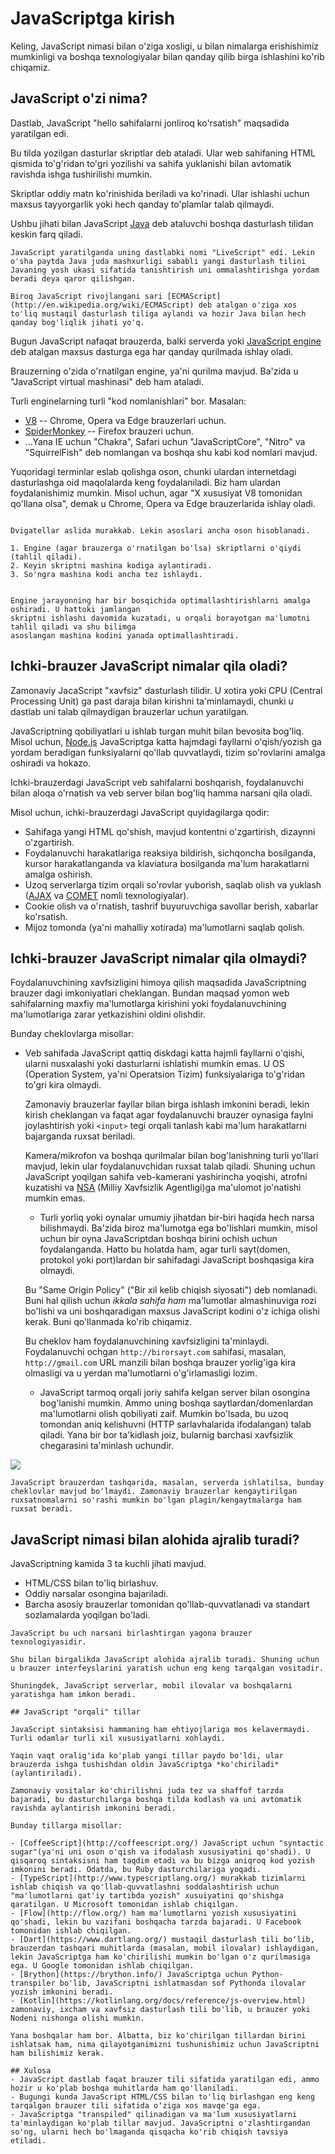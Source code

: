 # JavaScriptga kirish


Keling, JavaScript nimasi bilan o'ziga xosligi, u bilan nimalarga erishishimiz mumkinligi va boshqa texnologiyalar bilan qanday qilib birga ishlashini ko'rib chiqamiz.


## JavaScript o'zi nima?

Dastlab, JavaScript "hello sahifalarni jonliroq ko'rsatish" maqsadida yaratilgan edi.

Bu tilda yozilgan dasturlar skriptlar deb ataladi. Ular web sahifaning HTML qismida to'g'ridan to'gri yozilishi va sahifa yuklanishi bilan avtomatik ravishda ishga tushirilishi mumkin.

Skriptlar oddiy matn ko'rinishida beriladi va ko'rinadi. Ular ishlashi uchun maxsus tayyorgarlik yoki hech qanday to'plamlar talab qilmaydi.

Ushbu jihati bilan JavaScript [Java](https://en.wikipedia.org/wiki/Java_(programming_language)) deb ataluvchi boshqa dasturlash tilidan keskin farq qiladi.

```smart header="Nima uchun JavaScript deb nomlanadi?"
JavaScript yaratilganda uning dastlabki nomi "LiveScript" edi. Lekin o'sha paytda Java juda mashxurligi sababli yangi dasturlash tilini Javaning yosh ukasi sifatida tanishtirish uni ommalashtirishga yordam beradi deya qaror qilishgan.

Biroq JavaScript rivojlangani sari [ECMAScript](http://en.wikipedia.org/wiki/ECMAScript) deb atalgan o'ziga xos to'liq mustaqil dasturlash tiliga aylandi va hozir Java bilan hech qanday bog'liqlik jihati yo'q. 
```

Bugun JavaScript nafaqat brauzerda, balki serverda yoki [JavaScript engine](https://en.wikipedia.org/wiki/JavaScript_engine) deb atalgan maxsus dasturga ega har qanday qurilmada ishlay oladi. 

Brauzerning o'zida o'rnatilgan engine, ya'ni qurilma mavjud. Ba'zida u "JavaScript virtual mashinasi" deb ham ataladi.

Turli enginelarning turli "kod nomlanishlari" bor. Masalan:

- [V8](https://en.wikipedia.org/wiki/V8_(JavaScript_engine)) -- Chrome, Opera va Edge brauzerlari uchun.
- [SpiderMonkey](https://en.wikipedia.org/wiki/SpiderMonkey) -- Firefox brauzeri uchun.
- ...Yana IE uchun "Chakra", Safari uchun "JavaScriptCore", "Nitro" va "SquirrelFish" deb
nomlangan va boshqa shu kabi kod nomlari mavjud. 

Yuqoridagi terminlar eslab qolishga oson, chunki ulardan internetdagi dasturlashga oid maqolalarda keng foydalaniladi. Biz ham ulardan foydalanishimiz mumkin. Misol uchun, agar "X xususiyat V8 tomonidan qo'llana olsa", demak u Chrome, Opera va Edge brauzerlarida ishlay oladi.

```smart header="Dvigatellar qanday ishlaydi?"

Dvigatellar aslida murakkab. Lekin asoslari ancha oson hisoblanadi.

1. Engine (agar brauzerga o'rnatilgan bo'lsa) skriptlarni o'qiydi (tahlil qiladi).
2. Keyin skriptni mashina kodiga aylantiradi.
3. So'ngra mashina kodi ancha tez ishlaydi.


Engine jarayonning har bir bosqichida optimallashtirishlarni amalga oshiradi. U hattoki jamlangan 
skriptni ishlashi davomida kuzatadi, u orqali borayotgan ma'lumotni tahlil qiladi va shu bilimga
asoslangan mashina kodini yanada optimallashtiradi.
```

## Ichki-brauzer JavaScript nimalar qila oladi?

Zamonaviy JacaScript "xavfsiz" dasturlash tilidir. U xotira yoki CPU (Central Processing Unit) ga past daraja bilan kirishni ta'minlamaydi, chunki u dastlab uni talab qilmaydigan brauzerlar uchun yaratilgan. 

JavaScriptning qobiliyatlari u ishlab turgan muhit bilan bevosita bog'liq. Misol uchun, [Node.js](https://wikipedia.org/wiki/Node.js) JavaScriptga katta hajmdagi fayllarni o'qish/yozish ga yordam beradigan funksiyalarni qo'llab quvvatlaydi, tizim so'rovlarini amalga oshiradi va hokazo.

Ichki-brauzerdagi JavaScript veb sahifalarni boshqarish, foydalanuvchi bilan aloqa o'rnatish va veb 
server bilan bog'liq hamma narsani qila oladi.

Misol uchun, ichki-brauzerdagi JavaScript quyidagilarga qodir:

- Sahifaga yangi HTML qo'shish, mavjud kontentni o'zgartirish, dizaynni o'zgartirish.
- Foydalanuvchi harakatlariga reaksiya bildirish, sichqoncha bosilganda, kursor harakatlanganda va klaviatura bosilganda ma'lum harakatlarni amalga oshirish.
- Uzoq serverlarga tizim orqali so'rovlar yuborish, saqlab olish va yuklash ([AJAX](https://en.wikipedia.org/wiki/Ajax_(programming)) va [COMET](https://en.wikipedia.org/wiki/Comet_(programming)) nomli texnologiyalar).
- Cookie olish va o'rnatish, tashrif buyuruvchiga savollar berish, xabarlar ko'rsatish.
- Mijoz tomonda (ya'ni mahalliy xotirada) ma'lumotlarni saqlab qolish.

## Ichki-brauzer JavaScript nimalar qila olmaydi?

Foydalanuvchining xavfsizligini himoya qilish maqsadida JavaScriptning brauzer dagi imkoniyatlari cheklangan. Bundan maqsad yomon web sahifalarning maxfiy ma'lumotlarga kirishini yoki foydalanuvchining ma'lumotlariga zarar yetkazishini oldini olishdir.

Bunday cheklovlarga misollar:

- Veb sahifada JavaScript qattiq diskdagi katta hajmli fayllarni o'qishi, ularni nusxalashi 
 yoki dasturlarni ishlatishi mumkin emas. U OS (Operation System, ya'ni Operatsion Tizim) funksiyalariga to'g'ridan to'gri 
 kira olmaydi.

     Zamonaviy brauzerlar fayllar bilan birga ishlash imkonini beradi, lekin kirish cheklangan va faqat agar foydalanuvchi brauzer oynasiga faylni joylashtirish yoki `<input>` tegi orqali tanlash kabi ma'lum harakatlarni bajarganda ruxsat beriladi.

     Kamera/mikrofon va boshqa qurilmalar bilan bog'lanishning turli yo'llari mavjud, lekin ular foydalanuvchidan ruxsat talab qiladi. Shuning uchun JavaScript yoqilgan sahifa veb-kamerani yashirincha yoqishi, atrofni kuzatishi va [NSA](https://en.wikipedia.org/wiki/National_Security_Agency) (Milliy Xavfsizlik Agentligi)ga ma'ulomot jo'natishi mumkin emas.


     - Turli yorliq yoki oynalar umumiy jihatdan bir-biri haqida hech narsa bilishmaydi. Ba'zida biroz ma'lumotga ega bo'lishlari mumkin, misol uchun bir oyna JavaScriptdan boshqa birini ochish uchun foydalanganda. Hatto bu holatda ham, agar turli sayt(domen, protokol yoki port)lardan bir sahifadagi JavaScript boshqasiga kira olmaydi.

     Bu "Same Origin Policy" ("Bir xil kelib chiqish siyosati") deb nomlanadi. Buni hal qilish uchun *ikkala sahifa ham* ma'lumotlar almashinuviga rozi bo'lishi va uni boshqaradigan maxsus JavaScript kodini o'z ichiga olishi kerak. Buni qo'llanmada ko'rib chiqamiz.

     Bu cheklov ham foydalanuvchining xavfsizligini ta'minlaydi. Foydalanuvchi ochgan `http://birorsayt.com` sahifasi, masalan, `http://gmail.com` URL manzili bilan boshqa brauzer yorlig'iga kira olmasligi va u yerdan ma'lumotlarni o'g'irlamasligi lozim.
     
     - JavaScript tarmoq orqali joriy sahifa kelgan server bilan osongina bog'lanishi mumkin. Ammo uning boshqa saytlardan/domenlardan ma'lumotlarni olish qobiliyati zaif. Mumkin bo'lsada, bu uzoq tomondan aniq kelishuvni (HTTP sarlavhalarida ifodalangan) talab qiladi. Yana bir bor ta'kidlash joiz, bularnig barchasi xavfsizlik chegarasini ta'minlash uchundir.

![](limitations.svg)

    JavaScript brauzerdan tashqarida, masalan, serverda ishlatilsa, bunday cheklovlar mavjud bo'lmaydi. Zamonaviy brauzerlar kengaytirilgan ruxsatnomalarni so'rashi mumkin bo'lgan plagin/kengaytmalarga ham ruxsat beradi.
    
## JavaScript nimasi bilan alohida ajralib turadi?

JavaScriptning kamida 3 ta kuchli jihati mavjud.

+ HTML/CSS bilan to'liq birlashuv.
+ Oddiy narsalar osongina bajariladi.
+ Barcha asosiy brauzerlar tomonidan qo'llab-quvvatlanadi va standart sozlamalarda yoqilgan bo'ladi.
```
JavaScript bu uch narsani birlashtirgan yagona brauzer texnologiyasidir.

Shu bilan birgalikda JavaScript alohida ajralib turadi. Shuning uchun u brauzer interfeyslarini yaratish uchun eng keng tarqalgan vositadir.

Shuningdek, JavaScript serverlar, mobil ilovalar va boshqalarni yaratishga ham imkon beradi.

## JavaScript "orqali" tillar

JavaScript sintaksisi hammaning ham ehtiyojlariga mos kelavermaydi. Turli odamlar turli xil xususiyatlarni xohlaydi.

Yaqin vaqt oralig'ida ko'plab yangi tillar paydo bo'ldi, ular brauzerda ishga tushishdan oldin JavaScriptga *ko'chiriladi* (aylantiriladi).

Zamonaviy vositalar ko'chirilishni juda tez va shaffof tarzda bajaradi, bu dasturchilarga boshqa tilda kodlash va uni avtomatik ravishda aylantirish imkonini beradi.

Bunday tillarga misollar:

- [CoffeeScript](http://coffeescript.org/) JavaScript uchun "syntactic sugar"(ya'ni uni oson o'qish va ifodalash xususiyatini qo'shadi). U qisqaroq sintaksisni ham taqdim etadi va bu bizga aniqroq kod yozish imkonini beradi. Odatda, bu Ruby dasturchilariga yoqadi.
- [TypeScript](http://www.typescriptlang.org/) murakkab tizimlarni ishlab chiqish va qo'llab-quvvatlashni soddalashtirish uchun "ma'lumotlarni qat'iy tartibda yozish" xusuiyatini qo'shishga qaratilgan. U Microsoft tomonidan ishlab chiqilgan.
- [Flow](http://flow.org/) ham ma'lumotlarni yozish xususiyatini qo'shadi, lekin bu vazifani boshqacha tarzda bajaradi. U Facebook tomonidan ishlab chiqilgan.
- [Dart](https://www.dartlang.org/) mustaqil dasturlash tili boʻlib, brauzerdan tashqari muhitlarda (masalan, mobil ilovalar) ishlaydigan, lekin JavaScriptga ham ko'chirilishi mumkin bo'lgan o'z qurilmasiga ega. U Google tomonidan ishlab chiqilgan.
- [Brython](https://brython.info/) JavaScriptga uchun Python-transpiler bo'lib, JavaScriptni ishlatmasdan sof Pythonda ilovalar yozish imkonini beradi.
- [Kotlin](https://kotlinlang.org/docs/reference/js-overview.html) zamonaviy, ixcham va xavfsiz dasturlash tili bo'lib, u brauzer yoki Nodeni nishonga olishi mumkin.

Yana boshqalar ham bor. Albatta, biz ko'chirilgan tillardan birini ishlatsak ham, nima qilayotganimizni tushunishimiz uchun JavaScriptni ham bilishimiz kerak.

## Xulosa
- JavaScript dastlab faqat brauzer tili sifatida yaratilgan edi, ammo hozir u ko'plab boshqa muhitlarda ham qo'llaniladi.
- Bugungi kunda JavaScript HTML/CSS bilan to'liq birlashgan eng keng tarqalgan brauzer tili sifatida oʻziga xos mavqe'ga ega.
- JavaScriptga "transpiled" qilinadigan va ma'lum xususiyatlarni ta'minlaydigan ko'plab tillar mavjud. JavaScriptni o'zlashtirgandan so'ng, ularni hech bo'lmaganda qisqacha ko'rib chiqish tavsiya etiladi.
